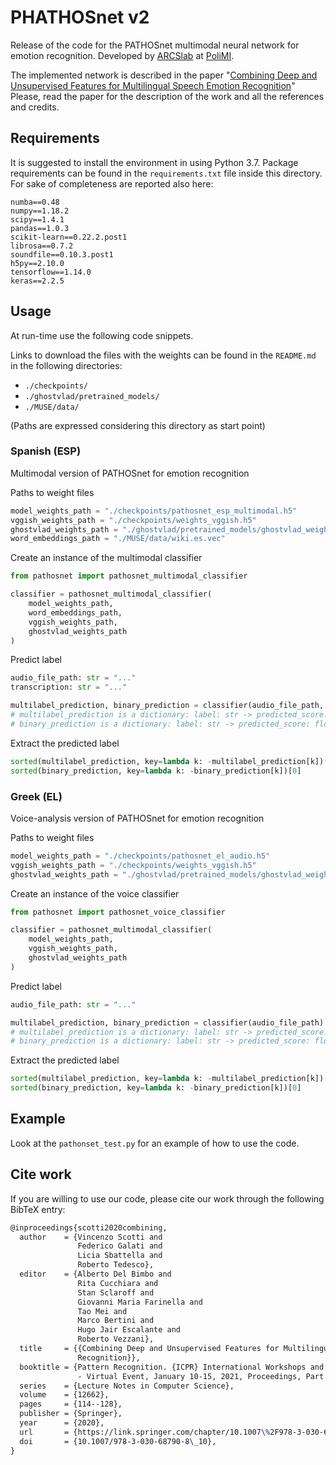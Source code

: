 # PHATHOSnet v2

Release of the code for the PATHOSnet multimodal neural network for emotion recognition.
Developed by [ARCSlab](https://arcslab.dei.polimi.it) at [PoliMI](https://www.polimi.it).

The implemented network is described in the paper "[Combining Deep and Unsupervised Features for Multilingual Speech Emotion Recognition](https://link.springer.com/chapter/10.1007%2F978-3-030-68790-8_10)"
Please, read the paper for the description of the work and all the references and credits.

## Requirements

It is suggested to install the environment in using Python 3.7.
Package requirements can be found in the `requirements.txt` file inside this directory.
For sake of completeness are reported also here:
```
numba==0.48
numpy==1.18.2
scipy==1.4.1
pandas==1.0.3
scikit-learn==0.22.2.post1
librosa==0.7.2
soundfile==0.10.3.post1
h5py==2.10.0
tensorflow==1.14.0
keras==2.2.5
```

## Usage

At run-time use the following code snippets.

Links to download the files with the weights can be found in the `README.md` in the following directories:
- `./checkpoints/`
- `./ghostvlad/pretrained_models/`
- `./MUSE/data/`

(Paths are expressed considering this directory as start point)

### Spanish (ESP)

Multimodal version of PATHOSnet for emotion recognition

Paths to weight files
```python
model_weights_path = "./checkpoints/pathosnet_esp_multimodal.h5" 
vggish_weights_path = "./checkpoints/weights_vggish.h5" 
ghostvlad_weights_path = "./ghostvlad/pretrained_models/ghostvlad_weights.h5" 
word_embeddings_path = "./MUSE/data/wiki.es.vec"
```

Create an instance of the multimodal classifier
```python
from pathosnet import pathosnet_multimodal_classifier

classifier = pathosnet_multimodal_classifier(
    model_weights_path, 
    word_embeddings_path, 
    vggish_weights_path, 
    ghostvlad_weights_path
)
```

Predict label
```python
audio_file_path: str = "..."
transcription: str = "..."

multilabel_prediction, binary_prediction = classifier(audio_file_path, transcription)
# multilabel_prediction is a dictionary: label: str -> predicted_score: float
# binary_prediction is a dictionary: label: str -> predicted_score: float
```


Extract the predicted label
```python
sorted(multilabel_prediction, key=lambda k: -multilabel_prediction[k])[0]
sorted(binary_prediction, key=lambda k: -binary_prediction[k])[0]
```

### Greek (EL)

Voice-analysis version of PATHOSnet for emotion recognition

Paths to weight files
```python
model_weights_path = "./checkpoints/pathosnet_el_audio.h5" 
vggish_weights_path = "./checkpoints/weights_vggish.h5" 
ghostvlad_weights_path = "./ghostvlad/pretrained_models/ghostvlad_weights.h5"
```

Create an instance of the voice classifier
```python
from pathosnet import pathosnet_voice_classifier

classifier = pathosnet_multimodal_classifier(
    model_weights_path, 
    vggish_weights_path, 
    ghostvlad_weights_path
)
```

Predict label
```python
audio_file_path: str = "..."

multilabel_prediction, binary_prediction = classifier(audio_file_path)
# multilabel_prediction is a dictionary: label: str -> predicted_score: float
# binary_prediction is a dictionary: label: str -> predicted_score: float
```


Extract the predicted label
```python
sorted(multilabel_prediction, key=lambda k: -multilabel_prediction[k])[0]
sorted(binary_prediction, key=lambda k: -binary_prediction[k])[0]
```

## Example

Look at the `pathonset_test.py` for an example of how to use the code.

## Cite work

If you are willing to use our code, please cite our work through the following BibTeX entry:
```latex
@inproceedings{scotti2020combining,
  author    = {Vincenzo Scotti and
               Federico Galati and
               Licia Sbattella and
               Roberto Tedesco},
  editor    = {Alberto Del Bimbo and
               Rita Cucchiara and
               Stan Sclaroff and
               Giovanni Maria Farinella and
               Tao Mei and
               Marco Bertini and
               Hugo Jair Escalante and
               Roberto Vezzani},
  title     = {{Combining Deep and Unsupervised Features for Multilingual Speech Emotion
               Recognition}},
  booktitle = {Pattern Recognition. {ICPR} International Workshops and Challenges
               - Virtual Event, January 10-15, 2021, Proceedings, Part {II}},
  series    = {Lecture Notes in Computer Science},
  volume    = {12662},
  pages     = {114--128},
  publisher = {Springer},
  year      = {2020},
  url       = {https://link.springer.com/chapter/10.1007\%2F978-3-030-68790-8_10},
  doi       = {10.1007/978-3-030-68790-8\_10},
}
```

